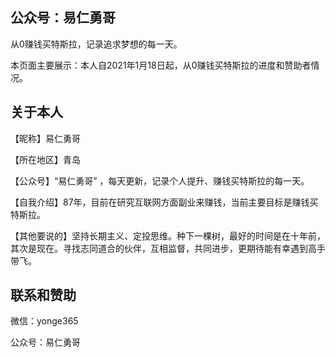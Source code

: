 ## 公众号：易仁勇哥
从0赚钱买特斯拉，记录追求梦想的每一天。

本页面主要展示：本人自2021年1月18日起，从0赚钱买特斯拉的进度和赞助者情况。

## 关于本人
【昵称】易仁勇哥

【所在地区】青岛

【公众号】“易仁勇哥” ，每天更新，记录个人提升、赚钱买特斯拉的每一天。

【自我介绍】87年，目前在研究互联网方面副业来赚钱，当前主要目标是赚钱买特斯拉。

【其他要说的】坚持长期主义、定投思维。种下一棵树，最好的时间是在十年前，其次是现在。寻找志同道合的伙伴，互相监督，共同进步，更期待能有幸遇到高手带飞。



## 联系和赞助

微信：yonge365

公众号：易仁勇哥
